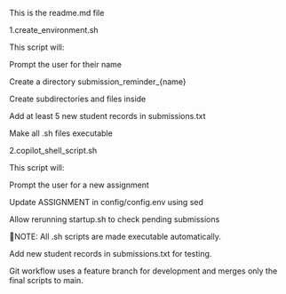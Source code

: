 This is the readme.md file

1.create_environment.sh

This script will:

Prompt the user for their name

Create a directory submission_reminder_{name}

Create subdirectories and files inside

Add at least 5 new student records in submissions.txt

Make all .sh files executable

2.copilot_shell_script.sh

This script will:

Prompt the user for a new assignment

Update ASSIGNMENT in config/config.env using sed

Allow rerunning startup.sh to check pending submissions


📝NOTE:
All .sh scripts are made executable automatically.

Add new student records in submissions.txt for testing.

Git workflow uses a feature branch for development and merges only the final scripts to main.

